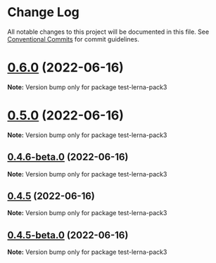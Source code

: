# Change Log

All notable changes to this project will be documented in this file.
See [Conventional Commits](https://conventionalcommits.org) for commit guidelines.

# [0.6.0](https://github.com/Hooked74/test-lerna/compare/v0.5.0...v0.6.0) (2022-06-16)

**Note:** Version bump only for package test-lerna-pack3





# [0.5.0](https://github.com/Hooked74/test-lerna/compare/v0.4.6-beta.0...v0.5.0) (2022-06-16)

**Note:** Version bump only for package test-lerna-pack3





## [0.4.6-beta.0](https://github.com/Hooked74/test-lerna/compare/v0.4.5...v0.4.6-beta.0) (2022-06-16)

**Note:** Version bump only for package test-lerna-pack3





## [0.4.5](https://github.com/Hooked74/test-lerna/compare/v0.4.5-beta.0...v0.4.5) (2022-06-16)

**Note:** Version bump only for package test-lerna-pack3





## [0.4.5-beta.0](https://github.com/Hooked74/test-lerna/compare/v0.4.5-alpha.0...v0.4.5-beta.0) (2022-06-16)

**Note:** Version bump only for package test-lerna-pack3
